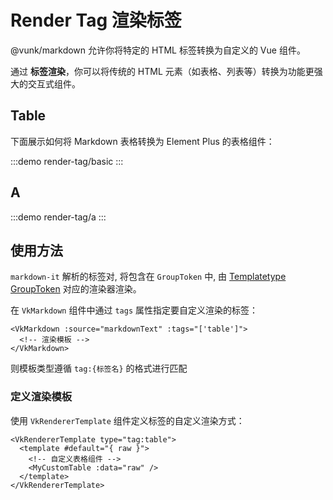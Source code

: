 # Render Tag 渲染标签

@vunk/markdown 允许你将特定的 HTML 标签转换为自定义的 Vue 组件。

通过 **标签渲染**，你可以将传统的 HTML 元素（如表格、列表等）转换为功能更强大的交互式组件。

## Table

下面展示如何将 Markdown 表格转换为 Element Plus 的表格组件：

:::demo
render-tag/basic
:::

## A

:::demo
render-tag/a
:::

## 使用方法

`markdown-it` 解析的标签对, 将包含在 `GroupToken` 中, 由 [Templatetype GroupToken](../render/+Page.md#templatetype-grouptoken) 对应的渲染器渲染。

在 `VkMarkdown` 组件中通过 `tags` 属性指定要自定义渲染的标签：

```vue
<VkMarkdown :source="markdownText" :tags="['table']">
  <!-- 渲染模板 -->
</VkMarkdown>
```

则模板类型遵循 `tag:{标签名}` 的格式进行匹配

### 定义渲染模板

使用 `VkRendererTemplate` 组件定义标签的自定义渲染方式：

```vue
<VkRendererTemplate type="tag:table">
  <template #default="{ raw }">
    <!-- 自定义表格组件 -->
    <MyCustomTable :data="raw" />
  </template>
</VkRendererTemplate>
```
